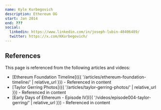 ```yaml
---
name: Kyle Kurbegovich
description: Ethereum OG
start: Jan 2014
end: ???
social:
  linkedin: https://www.linkedin.com/in/joseph-lubin-48406489/
  twitter: https://x.com/KKurbegovich/
---
```


## References

This page is referenced from the following articles and videos:

- [Ethereum Foundation Timeline]({{ '/articles/ethereum-foundation-timeline/' | relative_url }}) - Referenced in content
- [Taylor Gerring Photos]({{ '/articles/taylor-gerring-photos/' | relative_url }}) - Referenced in content
- [Early Days of Ethereum - Episode IV]({{ '/videos/episode004-taylor-gerring/' | relative_url }}) - Referenced in content